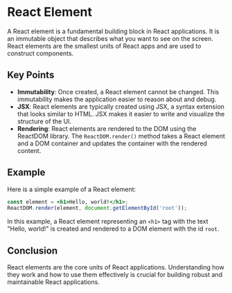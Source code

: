 # React Element

A React element is a fundamental building block in React applications. It is an immutable object that describes what you want to see on the screen. React elements are the smallest units of React apps and are used to construct components.

## Key Points

- **Immutability**: Once created, a React element cannot be changed. This immutability makes the application easier to reason about and debug.
- **JSX**: React elements are typically created using JSX, a syntax extension that looks similar to HTML. JSX makes it easier to write and visualize the structure of the UI.
- **Rendering**: React elements are rendered to the DOM using the ReactDOM library. The `ReactDOM.render()` method takes a React element and a DOM container and updates the container with the rendered content.

## Example

Here is a simple example of a React element:

```jsx
const element = <h1>Hello, world!</h1>;
ReactDOM.render(element, document.getElementById('root'));
```

In this example, a React element representing an `<h1>` tag with the text "Hello, world!" is created and rendered to a DOM element with the id `root`.

## Conclusion

React elements are the core units of React applications. Understanding how they work and how to use them effectively is crucial for building robust and maintainable React applications.